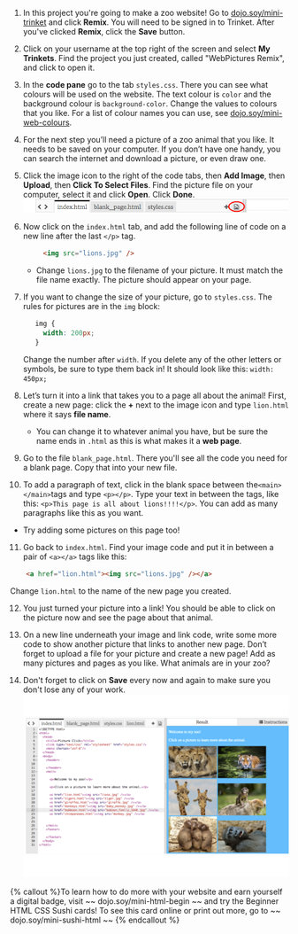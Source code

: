 1. In this project you're going to make a zoo website! Go to [dojo.soy/mini-trinket](http://dojo.soy/mini-trinket) and click **Remix**. You will need to be signed in to Trinket. After you've clicked **Remix**, click the **Save** button.

2. Click on your username at the top right of the screen and select **My Trinkets**. Find the project you just created, called "WebPictures Remix", and click to open it.

3. In the **code pane** go to the tab `styles.css`. There you can see what colours will be used on the website. The text colour is `color` and the background colour is `background-color`. Change the values to colours that you like. For a list of colour names you can use, see [dojo.soy/mini-web-colours](http://dojo.soy/mini-web-colours).

4. For the next step you’ll need a picture of a zoo animal that you like. It needs to be saved on your computer. If you don’t have one handy, you can search the internet and download a picture, or even draw one.

5. Click the image icon to the right of the code tabs, then **Add Image**, then **Upload**, then **Click To Select Files**. Find the picture file on your computer, select it and click **Open**. Click **Done**.   
    ![](TktImageIcon.png)

6. Now click on the `index.html` tab, and add the following line of code on a new line after the last `</p>` tag.

   ```html
        <img src="lions.jpg" />
   ```

   * Change `lions.jpg` to the filename of your picture. It must match the file name exactly. The picture should appear on your page.
   
7. If you want to change the size of your picture, go to `styles.css`. The rules for pictures are in the `img` block:
   ```css
      img {
        width: 200px;
      }
   ``` 
   Change the number after `width`. If you delete any of the other letters or symbols, be sure to type them back in! It should look like this: `width: 450px;`

8. Let’s turn it into a link that takes you to a page all about the animal! First, create a new page: click the **+** next to the image icon and type `lion.html` where it says **file name**.
   * You can change it to whatever animal you have, but be sure the name ends in `.html` as this is what makes it a **web page**.

9. Go to the file `blank_page.html`. There you'll see all the code you need for a blank page. Copy that into your new file.

10. To add a paragraph of text, click in the blank space between the`<main></main>`tags and type `<p></p>`. Type your text in between the tags, like this: `<p>This page is all about lions!!!!</p>`. You can add as many paragraphs like this as you want.
   * Try adding some pictures on this page too!

11. Go back to `index.html`. Find your image code and put it in between a pair of `<a></a>` tags like this:

   ```html
       <a href="lion.html"><img src="lions.jpg" /></a>
   ```
   Change `lion.html` to the name of the new page you created.

12. You just turned your picture into a link! You should be able to click on the picture now and see the page about that animal.

13. On a new line underneath your image and link code, write some more code to show another picture that links to another new page. Don’t forget to upload a file for your picture and create a new page! Add as many pictures and pages as you like. What animals are in your zoo?

14. Don't forget to click on **Save** every now and again to make sure you don't lose any of your work. ![](whitespace_65_800.png)![](TktZooExample.png) ![](whitespace_65_800.png)
 
{% callout %}To learn how to do more with your website and earn yourself a digital badge, visit ~~ dojo.soy/mini-html-begin ~~ and try the Beginner HTML CSS Sushi cards! To see this card online or print out more, go to ~~ dojo.soy/mini-sushi-html ~~
{% endcallout %}




